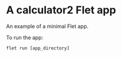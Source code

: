 # A calculator2 Flet app

An example of a minimal Flet app.

To run the app:

```
flet run [app_directory]
```